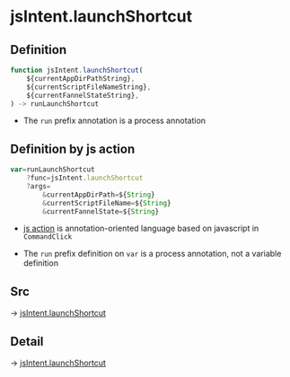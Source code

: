 # jsIntent.launchShortcut

## Definition

```js.js
function jsIntent.launchShortcut(
	${currentAppDirPathString},
	${currentScriptFileNameString},
	${currentFannelStateString},
) -> runLaunchShortcut
```

- The `run` prefix annotation is a process annotation
## Definition by js action

```js.js
var=runLaunchShortcut
	?func=jsIntent.launchShortcut
	?args=
		&currentAppDirPath=${String}
		&currentScriptFileName=${String}
		&currentFannelState=${String}
```

- [js action](#) is annotation-oriented language based on javascript in `CommandClick`

- The `run` prefix definition on `var` is a process annotation, not a variable definition

## Src

-> [jsIntent.launchShortcut](https://github.com/puutaro/CommandClick/blob/master/app/src/main/java/com/puutaro/commandclick/fragment_lib/terminal_fragment/js_interface/JsIntent.kt#L69)

## Detail

-> [jsIntent.launchShortcut](https://github.com/puutaro/CommandClick/blob/master/md/developer/js_interface/details/JsIntent/launchShortcut.md)
